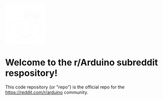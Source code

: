 ![](arduino-transparent-bg-128x128.png) 
# Welcome to the r/Arduino subreddit respository!
This code repository (or "repo") is the official repo for the https://reddit.com/r/arduino community. 

[designed to demonstrate the best GitHub has to offer with the least amount of noise.]: <> ()
[The repo includes an `index.html` file (so it can render a web page), two GitHub Actions workflows, and a CSS stylesheet dependency.]: <> ()
